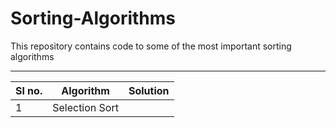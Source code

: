 # Sorting-Algorithms

This repository contains code to some of the most important sorting algorithms
***
| Sl no. | Algorithm | Solution
| ------ | ------------------ | --------
|1| Selection Sort| 

